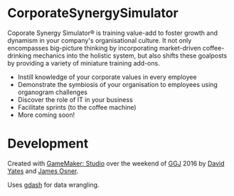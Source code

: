 # CorporateSynergySimulator

Coporate Synergy Simulator® is training value-add to foster growth and dynamism in your company's organisational culture. It not only encompasses big-picture thinking by incorporating market-driven coffee-drinking mechanics into the holistic system, but also shifts these goalposts by providing a variety of miniature training add-ons.

* Instill knowledge of your corporate values in every employee
* Demonstrate the symbiosis of your organisation to employees using organogram challenges
* Discover the role of IT in your business
* Facilitate sprints (to the coffee machine)
* More coming soon!

# Development

Created with [GameMaker: Studio](http://yoyogames.com/) over the weekend of [GGJ](http://globalgamejam.org/) 2016 by [David Yates](https://github.com/dmyates) and [James Osner](https://github.com/Chuluka).

Uses [gdash](https://github.com/twisterghost/gdash) for data wrangling.

